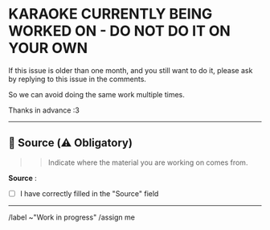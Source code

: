 # KARAOKE CURRENTLY BEING WORKED ON - DO NOT DO IT ON YOUR OWN

If this issue is older than one month, and you still want to do it, please ask by replying to this issue in the comments.

So we can avoid doing the same work multiple times.

Thanks in advance :3

---

## 📍 Source (⚠️ Obligatory)
> > Indicate where the material you are working on comes from.

**Source** :

- [ ] I have correctly filled in the "Source" field

---

/label ~"Work in progress"
/assign me
